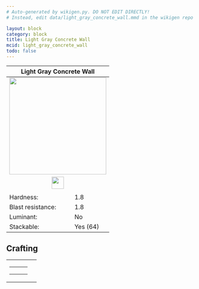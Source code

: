 ```yaml
---
# Auto-generated by wikigen.py. DO NOT EDIT DIRECTLY!
# Instead, edit data/light_gray_concrete_wall.mmd in the wikigen repo

layout: block
category: block
title: Light Gray Concrete Wall
mcid: light_gray_concrete_wall
todo: false
---
```


<table class="block-info"><thead><tr>
<th colspan=2>Light Gray Concrete Wall</th>
</tr></thead><tbody><tr>
<tr><td colspan=2 style="text-align:center"><img src="/allotment/img/textures/allotment/light_gray_concrete_wall.png" width="256" height="256" alt="" class="preview-icon"></td></tr>
<tr><td colspan=2 style="text-align:center"><img src="/allotment/img/inventory_textures/allotment/light_gray_concrete_wall.png" width="32" height="32" alt="" class="inventory-icon"></td></tr>
<tr><td colspan=2 style="text-align:center"><span class="tool-info tool-pickaxe tool-level-1" title="Requires a Wooden/Gold Pickaxe"></span></td></tr>
<tr><td>Hardness:</td><td>1.8</td></tr>
<tr><td>Blast resistance:</td><td>1.8</td></tr>
<tr><td>Luminant:</td><td>No</td></tr>
<tr><td>Stackable:</td><td>Yes (64)</td></tr>
</tr></tbody></table>

## Crafting

<table class="crafting-recipe crafting-shaped"><tbody><tr>
<td><table class="crafting-grid"><tbody>
<tr>
<td>
<span title="Light Gray Concrete" class="item item-minecraft:light_gray_concrete item-type-item" style="background-image:url(&quot;/allotment/img/inventory_textures/minecraft/light_gray_concrete.png&quot;)"></span>
</td>
<td>
<span title="Light Gray Concrete" class="item item-minecraft:light_gray_concrete item-type-item" style="background-image:url(&quot;/allotment/img/inventory_textures/minecraft/light_gray_concrete.png&quot;)"></span>
</td>
<td>
<span title="Light Gray Concrete" class="item item-minecraft:light_gray_concrete item-type-item" style="background-image:url(&quot;/allotment/img/inventory_textures/minecraft/light_gray_concrete.png&quot;)"></span>
</td>
</tr>
<tr>
<td>
<span title="Light Gray Concrete" class="item item-minecraft:light_gray_concrete item-type-item" style="background-image:url(&quot;/allotment/img/inventory_textures/minecraft/light_gray_concrete.png&quot;)"></span>
</td>
<td>
<span title="Light Gray Concrete" class="item item-minecraft:light_gray_concrete item-type-item" style="background-image:url(&quot;/allotment/img/inventory_textures/minecraft/light_gray_concrete.png&quot;)"></span>
</td>
<td>
<span title="Light Gray Concrete" class="item item-minecraft:light_gray_concrete item-type-item" style="background-image:url(&quot;/allotment/img/inventory_textures/minecraft/light_gray_concrete.png&quot;)"></span>
</td>
</tr>
<tr>
<td>
<span class="item item-empty-space"></span>
</td>
<td>
<span class="item item-empty-space"></span>
</td>
<td>
<span class="item item-empty-space"></span>
</td>
</tr>
</tbody></table></td>
<td class="result">
<div class="result-inner">
<div class="result-slot">
<span title="Light Gray Concrete Wall" class="item item-allotment:light_gray_concrete_wall" style="background-image:url(&quot;/allotment/img/inventory_textures/allotment/light_gray_concrete_wall.png&quot;)"></span>
</div>
</div>
</td>
</tr></tbody></table>